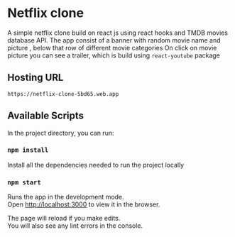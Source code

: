 # Netflix clone

A simple netflix clone build on react js using react hooks and TMDB movies database API.
The app consist of a banner with random movie name and picture , below that row of different movie categories
On click on movie picture you can see a trailer, which is build using
`react-youtube` package

## Hosting URL

`https://netflix-clone-5bd65.web.app`


## Available Scripts

In the project directory, you can run:

### `npm install`

Install all the dependencies needed to run the project locally

### `npm start`

Runs the app in the development mode.\
Open [http://localhost:3000](http://localhost:3000) to view it in the browser.

The page will reload if you make edits.\
You will also see any lint errors in the console.
